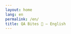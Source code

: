 ```yaml
---
layout: home
lang: en
permalink: /en/
title: QA Bites 🍪 – English
---
```


<!--h2>DEBUG: All posts</h2>
<ul>
  {% for post in site.posts %}
    <li>{{ post.lang }} — <a href="{{ post.url }}">{{ post.title }}</a></li>
  {% endfor %}
</ul-->
